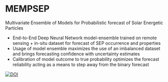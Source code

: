 # MEMPSEP
Multivariate Ensemble of Models for Probabilistic forecast of Solar Energetic Particles
* End-to-End Deep Neural Network model-ensemble trained on remote sensing + in-situ dataset for forecast of SEP occurrence and properties
* Usage of model ensemble maximizes the use of an imbalanced dataset and brings forecasting confidence with uncertainty estimates
* Calibration of model outcome to true probability optimizes the forecast reliability acting as a means to step away from the binary forecast

[![DOI](https://zenodo.org/badge/673166579.svg)](https://zenodo.org/badge/latestdoi/673166579)
